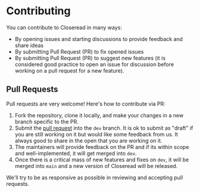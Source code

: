 # Contributing

You can contribute to Closeread in many ways:

- By opening issues and starting discussions to provide feedback and share ideas
- By submitting Pull Request (PR) to fix opened issues
- By submitting Pull Request (PR) to suggest new features (it is considered good practice to open an issue for discussion before working on a pull request for a new feature).

## Pull Requests

Pull requests are very welcome! Here's how to contribute via PR:

1.  Fork the repository, clone it locally, and make your changes in a new branch specific to the PR.
2.  Submit the [pull request](https://help.github.com/articles/using-pull-requests) into the `dev` branch. It is ok to submit as "draft" if you are still working on it but would like some feedback from us. It always good to share in the open that you are working on it.
3.  The maintainers will provide feedback on the PR and if its within scope and well-implemented, it will get merged into `dev`.
4.  Once there is a critical mass of new features and fixes on `dev`, it will be merged into `main` and a new version of Closeread will be released.

We'll try to be as responsive as possible in reviewing and accepting pull requests.